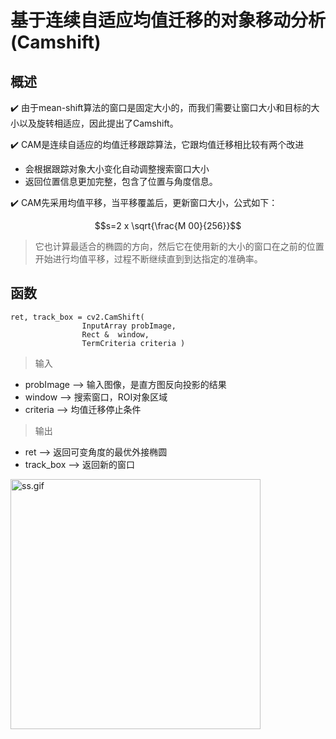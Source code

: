 # 基于连续自适应均值迁移的对象移动分析(Camshift)

## 概述

✔️ 由于mean-shift算法的窗口是固定大小的，而我们需要让窗口大小和目标的大小以及旋转相适应，因此提出了Camshift。

✔️ CAM是连续自适应的均值迁移跟踪算法，它跟均值迁移相比较有两个改进
- 会根据跟踪对象大小变化自动调整搜索窗口大小
- 返回位置信息更加完整，包含了位置与角度信息。

✔️ CAM先采用均值平移，当平移覆盖后，更新窗口大小，公式如下：
```math
s=2 x \sqrt{\frac{M 00}{256}}
```
>它也计算最适合的椭圆的方向，然后它在使用新的大小的窗口在之前的位置开始进行均值平移，过程不断继续直到到达指定的准确率。

## 函数

```
ret, track_box = cv2.CamShift(
                InputArray probImage,
                Rect &  window,
                TermCriteria criteria )
```
>输入
- probImage --> 输入图像，是直方图反向投影的结果
- window --> 搜索窗口，ROI对象区域
- criteria --> 均值迁移停止条件

>输出
- ret --> 返回可变角度的最优外接椭圆
- track_box --> 返回新的窗口


<img src="https://i.loli.net/2019/07/01/5d19c0b1265c267527.gif" alt="ss.gif" title="ss.gif" width=400/>